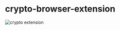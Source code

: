 # crypto-browser-extension

![crypto extension](https://user-images.githubusercontent.com/20549168/153740156-985047dc-bc8d-46ad-b163-43b1be4f75d9.JPG)
